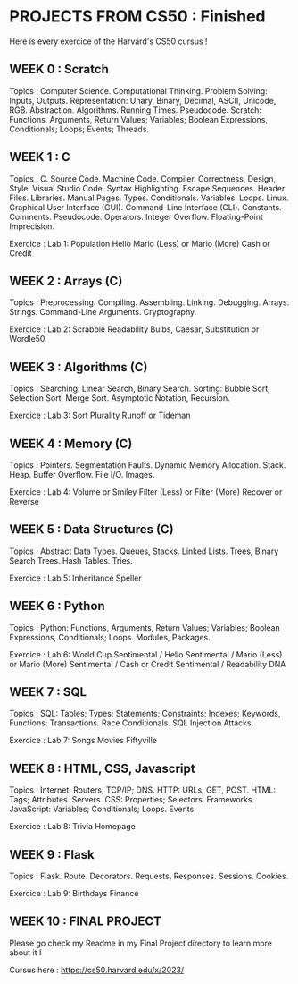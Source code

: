 # PROJECTS FROM CS50 : Finished

Here is every exercice of the Harvard's CS50 cursus !

## WEEK 0 : Scratch
Topics : Computer Science. Computational Thinking. Problem Solving: Inputs, Outputs. Representation: Unary, Binary, Decimal, ASCII, Unicode, RGB. Abstraction. Algorithms. Running Times. Pseudocode. Scratch: Functions, Arguments, Return Values; Variables; Boolean Expressions, Conditionals; Loops; Events; Threads.

## WEEK 1 : C
Topics : C. Source Code. Machine Code. Compiler. Correctness, Design, Style. Visual Studio Code. Syntax Highlighting. Escape Sequences. Header Files. Libraries. Manual Pages. Types. Conditionals. Variables. Loops. Linux. Graphical User Interface (GUI). Command-Line Interface (CLI). Constants. Comments. Pseudocode. Operators. Integer Overflow. Floating-Point Imprecision.

Exercice : 
 Lab 1: Population
 Hello
 Mario (Less) or Mario (More)
 Cash or Credit

## WEEK 2 : Arrays (C)
Topics : Preprocessing. Compiling. Assembling. Linking. Debugging. Arrays. Strings. Command-Line Arguments. Cryptography.

Exercice :
 Lab 2: Scrabble
 Readability
 Bulbs, Caesar, Substitution or Wordle50

## WEEK 3 : Algorithms (C)
Topics : Searching: Linear Search, Binary Search. Sorting: Bubble Sort, Selection Sort, Merge Sort. Asymptotic Notation, Recursion.

Exercice :
 Lab 3: Sort
 Plurality
 Runoff or Tideman

## WEEK 4 : Memory (C)
Topics : Pointers. Segmentation Faults. Dynamic Memory Allocation. Stack. Heap. Buffer Overflow. File I/O. Images.

Exercice :
 Lab 4: Volume or Smiley
 Filter (Less) or Filter (More)
 Recover or Reverse

## WEEK 5 : Data Structures (C)
Topics : Abstract Data Types. Queues, Stacks. Linked Lists. Trees, Binary Search Trees. Hash Tables. Tries.

Exercice :
 Lab 5: Inheritance
 Speller

## WEEK 6 : Python
Topics : Python: Functions, Arguments, Return Values; Variables; Boolean Expressions, Conditionals; Loops. Modules, Packages.

Exercice : 
 Lab 6: World Cup
 Sentimental / Hello
 Sentimental / Mario (Less) or Mario (More)
 Sentimental / Cash or Credit
 Sentimental / Readability
 DNA

## WEEK 7 : SQL
Topics : SQL: Tables; Types; Statements; Constraints; Indexes; Keywords, Functions; Transactions. Race Conditionals. SQL Injection Attacks.

Exercice : 
 Lab 7: Songs
 Movies
 Fiftyville

## WEEK 8 : HTML, CSS, Javascript
Topics : Internet: Routers; TCP/IP; DNS. HTTP: URLs, GET, POST. HTML: Tags; Attributes. Servers. CSS: Properties; Selectors. Frameworks. JavaScript: Variables; Conditionals; Loops. Events.

Exercice :
 Lab 8: Trivia
 Homepage

## WEEK 9 : Flask
Topics : Flask. Route. Decorators. Requests, Responses. Sessions. Cookies.

Exercice :
 Lab 9: Birthdays
 Finance

## WEEK 10 : FINAL PROJECT
Please go check my Readme in my Final Project directory to learn more about it !

Cursus here : https://cs50.harvard.edu/x/2023/
